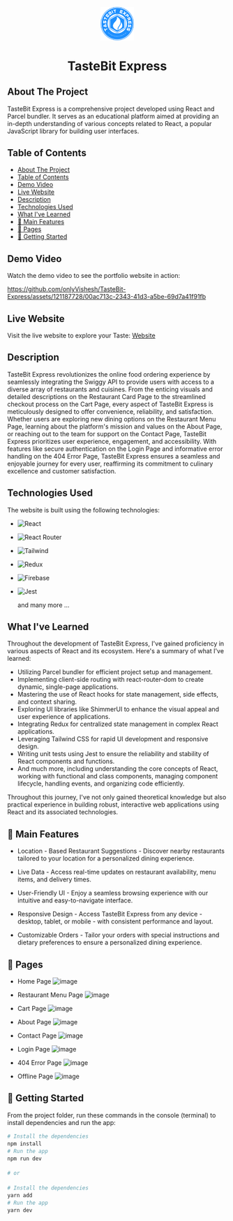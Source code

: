 <p align="center"><img src="./public/favicon.svg" width="15%" background="transparent"/></p>

<h1 align="center">TasteBit Express</h1>

<!-- ABOUT THE PROJECT -->

## About The Project

TasteBit Express is a comprehensive project developed using React and Parcel bundler. It serves as an educational platform aimed at providing an in-depth understanding of various concepts related to React, a popular JavaScript library for building user interfaces.

## Table of Contents

- [About The Project](#about-the-project)
- [Table of Contents](#table-of-contents)
- [Demo Video](#demo-video)
- [Live Website](#live-website)
- [Description](#description)
- [Technologies Used](#technologies-used)
- [What I've Learned](#what-ive-learned)
- [🚀 Main Features](#-main-features)
- [📃 Pages](#-pages)
- [🌟 Getting Started](#-getting-started)


## Demo Video

Watch the demo video to see the portfolio website in action: 


https://github.com/onlyVishesh/TasteBit-Express/assets/121187728/00ac713c-2343-41d3-a5be-69d7a41f91fb


## Live Website

Visit the live website to explore your Taste: [Website](https://tastebit-express.vercel.app/)

## Description

TasteBit Express revolutionizes the online food ordering experience by seamlessly integrating the Swiggy API to provide users with access to a diverse array of restaurants and cuisines. From the enticing visuals and detailed descriptions on the Restaurant Card Page to the streamlined checkout process on the Cart Page, every aspect of TasteBit Express is meticulously designed to offer convenience, reliability, and satisfaction. Whether users are exploring new dining options on the Restaurant Menu Page, learning about the platform's mission and values on the About Page, or reaching out to the team for support on the Contact Page, TasteBit Express prioritizes user experience, engagement, and accessibility. With features like secure authentication on the Login Page and informative error handling on the 404 Error Page, TasteBit Express ensures a seamless and enjoyable journey for every user, reaffirming its commitment to culinary excellence and customer satisfaction.

## Technologies Used

The website is built using the following technologies:

- ![React](https://shields.io/badge/react-black?logo=react&style=for-the-badge)
- ![React Router](https://img.shields.io/badge/React_Router-CA4245?style=for-the-badge&logo=react-router&logoColor=white)
- ![Tailwind](https://img.shields.io/badge/Tailwind_CSS-38B2AC?style=for-the-badge&logo=tailwind-css&logoColor=white)
- ![Redux](https://img.shields.io/badge/Redux-593D88?style=for-the-badge&logo=redux&logoColor=white)
- ![Firebase](https://img.shields.io/badge/firebase-ffca28?style=for-the-badge&logo=firebase&logoColor=black)
- ![Jest](https://img.shields.io/badge/Jest-C21325?style=for-the-badge&logo=jest&logoColor=white)

  and many more ...

## What I've Learned

Throughout the development of TasteBit Express, I've gained proficiency in various aspects of React and its ecosystem. Here's a summary of what I've learned:

- Utilizing Parcel bundler for efficient project setup and management.
- Implementing client-side routing with react-router-dom to create dynamic, single-page applications.
- Mastering the use of React hooks for state management, side effects, and context sharing.
- Exploring UI libraries like ShimmerUI to enhance the visual appeal and user experience of applications.
- Integrating Redux for centralized state management in complex React applications.
- Leveraging Tailwind CSS for rapid UI development and responsive design.
- Writing unit tests using Jest to ensure the reliability and stability of React components and functions.
- And much more, including understanding the core concepts of React, working with functional and class components, managing component lifecycle, handling events, and organizing code efficiently.

Throughout this journey, I've not only gained theoretical knowledge but also practical experience in building robust, interactive web applications using React and its associated technologies.

## 🚀 Main Features

- Location - Based Restaurant Suggestions - Discover nearby restaurants tailored to your location for a personalized dining experience.
- Live Data - Access real-time updates on restaurant availability, menu items, and delivery times.
- User-Friendly UI -
  Enjoy a seamless browsing experience with our intuitive and easy-to-navigate interface.

- Responsive Design -
  Access TasteBit Express from any device - desktop, tablet, or mobile - with consistent performance and layout.

- Customizable Orders -
  Tailor your orders with special instructions and dietary preferences to ensure a personalized dining experience.

## 📃 Pages

- Home Page
  ![image](https://github.com/onlyVishesh/TasteBit-Express/assets/121187728/18ca4fc5-6ba2-446f-8449-108b1c0789e3)

- Restaurant Menu Page
  ![image](https://github.com/onlyVishesh/TasteBit-Express/assets/121187728/2e142642-493d-41eb-aa23-e2b32856423e)

- Cart Page
  ![image](https://github.com/onlyVishesh/TasteBit-Express/assets/121187728/b4edb951-1335-49d1-afc0-0f3dd064c3f1)

  
- About Page
  ![image](https://github.com/onlyVishesh/TasteBit-Express/assets/121187728/2a9f1195-9341-45dc-adf8-0b524a900178)

- Contact Page
  ![image](https://github.com/onlyVishesh/TasteBit-Express/assets/121187728/f20fdcaa-1770-41e3-b054-eaefa537f201)

  
- Login Page
  ![image](https://github.com/onlyVishesh/TasteBit-Express/assets/121187728/71c89b92-cb14-44c3-aa98-44719a70c873)

  
- 404 Error Page
  ![image](https://github.com/onlyVishesh/TasteBit-Express/assets/121187728/c573e998-9253-4ca4-8806-079cd6a08024)

  
- Offline Page
  ![image](https://github.com/onlyVishesh/TasteBit-Express/assets/121187728/7ac776ff-8add-4c43-b178-7d435d7ab689)


## 🌟 Getting Started

From the project folder, run these commands in the console (terminal) to install dependencies and run the app:

```bash
# Install the dependencies
npm install
# Run the app
npm run dev

# or

# Install the dependencies
yarn add
# Run the app
yarn dev
```
